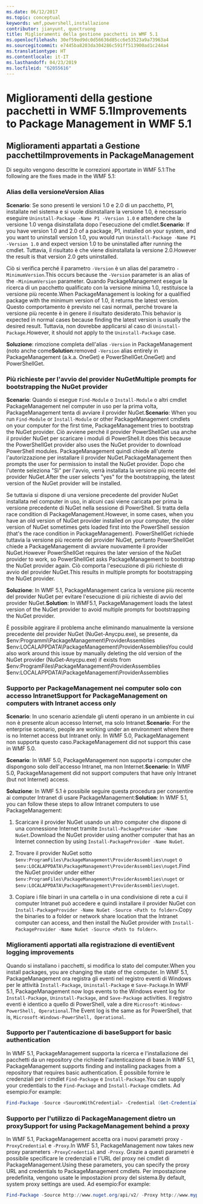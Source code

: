 ```yaml
---
ms.date: 06/12/2017
ms.topic: conceptual
keywords: wmf,powershell,installazione
contributor: jianyunt, quoctruong
title: Miglioramenti della gestione pacchetti in WMF 5.1
ms.openlocfilehash: 30ef59ed9dc0d56636d85cc6e53523a9a73963a4
ms.sourcegitcommit: e7445ba8203da304286c591ff513900ad1c244a4
ms.translationtype: HT
ms.contentlocale: it-IT
ms.lasthandoff: 04/23/2019
ms.locfileid: "62055616"
---
```

# <a name="improvements-to-package-management-in-wmf-51"></a><span data-ttu-id="f02ab-103">Miglioramenti della gestione pacchetti in WMF 5.1</span><span class="sxs-lookup"><span data-stu-id="f02ab-103">Improvements to Package Management in WMF 5.1</span></span>

## <a name="improvements-in-packagemanagement"></a><span data-ttu-id="f02ab-104">Miglioramenti appartati a Gestione pacchetti</span><span class="sxs-lookup"><span data-stu-id="f02ab-104">Improvements in PackageManagement</span></span>

<span data-ttu-id="f02ab-105">Di seguito vengono descritte le correzioni apportate in WMF 5.1:</span><span class="sxs-lookup"><span data-stu-id="f02ab-105">The following are the fixes made in the WMF 5.1:</span></span>

### <a name="version-alias"></a><span data-ttu-id="f02ab-106">Alias della versione</span><span class="sxs-lookup"><span data-stu-id="f02ab-106">Version Alias</span></span>

<span data-ttu-id="f02ab-107">**Scenario**: Se sono presenti le versioni 1.0 e 2.0 di un pacchetto, P1, installate nel sistema e si vuole disinstallare la versione 1.0, è necessario eseguire `Uninstall-Package -Name P1 -Version 1.0` e attendere che la versione 1.0 venga disinstallata dopo l'esecuzione del cmdlet.</span><span class="sxs-lookup"><span data-stu-id="f02ab-107">**Scenario**: If you have version 1.0 and 2.0 of a package, P1, installed on your system, and you want to uninstall version 1.0, you would run `Uninstall-Package -Name P1 -Version 1.0` and expect version 1.0 to be uninstalled after running the cmdlet.</span></span> <span data-ttu-id="f02ab-108">Tuttavia, il risultato è che viene disinstallata la versione 2.0.</span><span class="sxs-lookup"><span data-stu-id="f02ab-108">However the result is that version 2.0 gets uninstalled.</span></span>

<span data-ttu-id="f02ab-109">Ciò si verifica perché il parametro `-Version` è un alias del parametro `-MinimumVersion`.</span><span class="sxs-lookup"><span data-stu-id="f02ab-109">This occurs because the `-Version` parameter is an alias of the `-MinimumVersion` parameter.</span></span> <span data-ttu-id="f02ab-110">Quando PackageManagement esegue la ricerca di un pacchetto qualificato con la versione minima 1.0, restituisce la versione più recente.</span><span class="sxs-lookup"><span data-stu-id="f02ab-110">When PackageManagement is looking for a qualified package with the minimum version of 1.0, it returns the latest version.</span></span> <span data-ttu-id="f02ab-111">Questo comportamento è previsto nei casi normali, perché trovare la versione più recente è in genere il risultato desiderato.</span><span class="sxs-lookup"><span data-stu-id="f02ab-111">This behavior is expected in normal cases because finding the latest version is usually the desired result.</span></span> <span data-ttu-id="f02ab-112">Tuttavia, non dovrebbe applicarsi al caso di `Uninstall-Package`.</span><span class="sxs-lookup"><span data-stu-id="f02ab-112">However, it should not apply to the `Uninstall-Package` case.</span></span>

<span data-ttu-id="f02ab-113">**Soluzione**: rimozione completa dell'alias `-Version` in PackageManagement (noto anche come</span><span class="sxs-lookup"><span data-stu-id="f02ab-113">**Solution**:removed `-Version` alias entirely in PackageManagement (a.k.a.</span></span> <span data-ttu-id="f02ab-114">OneGet) e PowerShellGet.</span><span class="sxs-lookup"><span data-stu-id="f02ab-114">OneGet) and PowerShellGet.</span></span>

### <a name="multiple-prompts-for-bootstrapping-the-nuget-provider"></a><span data-ttu-id="f02ab-115">Più richieste per l'avvio del provider NuGet</span><span class="sxs-lookup"><span data-stu-id="f02ab-115">Multiple prompts for bootstrapping the NuGet provider</span></span>

<span data-ttu-id="f02ab-116">**Scenario**: Quando si esegue `Find-Module` o `Install-Module` o altri cmdlet PackageManagement nel computer in uso per la prima volta, PackageManagement tenta di avviare il provider NuGet.</span><span class="sxs-lookup"><span data-stu-id="f02ab-116">**Scenario**: When you run `Find-Module` or `Install-Module` or other PackageManagement cmdlets on your computer for the first time, PackageManagement tries to bootstrap the NuGet provider.</span></span> <span data-ttu-id="f02ab-117">Ciò avviene perché il provider PowerShellGet usa anche il provider NuGet per scaricare i moduli di PowerShell.</span><span class="sxs-lookup"><span data-stu-id="f02ab-117">It does this because the PowerShellGet provider also uses the NuGet provider to download PowerShell modules.</span></span> <span data-ttu-id="f02ab-118">PackageManagement quindi chiede all'utente l'autorizzazione per installare il provider NuGet.</span><span class="sxs-lookup"><span data-stu-id="f02ab-118">PackageManagement then prompts the user for permission to install the NuGet provider.</span></span> <span data-ttu-id="f02ab-119">Dopo che l'utente seleziona "Sì" per l'avvio, verrà installata la versione più recente del provider NuGet.</span><span class="sxs-lookup"><span data-stu-id="f02ab-119">After the user selects "yes" for the bootstrapping, the latest version of the NuGet provider will be installed.</span></span>

<span data-ttu-id="f02ab-120">Se tuttavia si dispone di una versione precedente del provider NuGet installata nel computer in uso, in alcuni casi viene caricata per prima la versione precedente di NuGet nella sessione di PowerShell. Si tratta della race condition di PackageManagement.</span><span class="sxs-lookup"><span data-stu-id="f02ab-120">However, in some cases, when you have an old version of NuGet provider installed on your computer, the older version of NuGet sometimes gets loaded first into the PowerShell session (that's the race condition in PackageManagement).</span></span> <span data-ttu-id="f02ab-121">PowerShellGet richiede tuttavia la versione più recente del provider NuGet, pertanto PowerShellGet chiede a PackageManagement di avviare nuovamente il provider NuGet.</span><span class="sxs-lookup"><span data-stu-id="f02ab-121">However PowerShellGet requires the later version of the NuGet provider to work, so PowerShellGet asks PackageManagement to bootstrap the NuGet provider again.</span></span> <span data-ttu-id="f02ab-122">Ciò comporta l'esecuzione di più richieste di avvio del provider NuGet.</span><span class="sxs-lookup"><span data-stu-id="f02ab-122">This results in multiple prompts for bootstrapping the NuGet provider.</span></span>

<span data-ttu-id="f02ab-123">**Soluzione**: In WMF 5.1, PackageManagement carica la versione più recente del provider NuGet per evitare l'esecuzione di più richieste di avvio del provider NuGet.</span><span class="sxs-lookup"><span data-stu-id="f02ab-123">**Solution**: In WMF5.1, PackageManagement loads the latest version of the NuGet provider to avoid multiple prompts for bootstrapping the NuGet provider.</span></span>

<span data-ttu-id="f02ab-124">È possibile aggirare il problema anche eliminando manualmente la versione precedente del provider NuGet (NuGet-Anycpu.exe), se presente, da $env:Programmi\PackageManagement\ProviderAssemblies $env:LOCALAPPDATA\PackageManagement\ProviderAssemblies</span><span class="sxs-lookup"><span data-stu-id="f02ab-124">You could also work around this issue by manually deleting the old version of the NuGet provider (NuGet-Anycpu.exe) if exists from $env:ProgramFiles\PackageManagement\ProviderAssemblies $env:LOCALAPPDATA\PackageManagement\ProviderAssemblies</span></span>


### <a name="support-for-packagemanagement-on-computers-with-intranet-access-only"></a><span data-ttu-id="f02ab-125">Supporto per PackageManagement nei computer solo con accesso Intranet</span><span class="sxs-lookup"><span data-stu-id="f02ab-125">Support for PackageManagement on computers with Intranet access only</span></span>

<span data-ttu-id="f02ab-126">**Scenario**: In uno scenario aziendale gli utenti operano in un ambiente in cui non è presente alcun accesso Internet, ma solo Intranet.</span><span class="sxs-lookup"><span data-stu-id="f02ab-126">**Scenario**: For the enterprise scenario, people are working under an environment where there is no Internet access but Intranet only.</span></span> <span data-ttu-id="f02ab-127">In WMF 5.0, PackageManagement non supporta questo caso.</span><span class="sxs-lookup"><span data-stu-id="f02ab-127">PackageManagement did not support this case in WMF 5.0.</span></span>

<span data-ttu-id="f02ab-128">**Scenario**: In WMF 5.0, PackageManagement non supporta i computer che dispongono solo dell'accesso Intranet, ma non Internet.</span><span class="sxs-lookup"><span data-stu-id="f02ab-128">**Scenario**: In WMF 5.0, PackageManagement did not support computers that have only Intranet (but not Internet) access.</span></span>

<span data-ttu-id="f02ab-129">**Soluzione**: In WMF 5.1 è possibile seguire questa procedura per consentire ai computer Intranet di usare PackageManagement:</span><span class="sxs-lookup"><span data-stu-id="f02ab-129">**Solution**: In WMF 5.1, you can follow these steps to allow Intranet computers to use PackageManagement:</span></span>

1. <span data-ttu-id="f02ab-130">Scaricare il provider NuGet usando un altro computer che dispone di una connessione Internet tramite `Install-PackageProvider -Name NuGet`.</span><span class="sxs-lookup"><span data-stu-id="f02ab-130">Download the NuGet provider using another computer that has an Internet connection by using `Install-PackageProvider -Name NuGet`.</span></span>

2. <span data-ttu-id="f02ab-131">Trovare il provider NuGet sotto `$env:ProgramFiles\PackageManagement\ProviderAssemblies\nuget`  o  `$env:LOCALAPPDATA\PackageManagement\ProviderAssemblies\nuget`.</span><span class="sxs-lookup"><span data-stu-id="f02ab-131">Find the NuGet provider under either `$env:ProgramFiles\PackageManagement\ProviderAssemblies\nuget`  or  `$env:LOCALAPPDATA\PackageManagement\ProviderAssemblies\nuget`.</span></span>

3. <span data-ttu-id="f02ab-132">Copiare i file binari in una cartella o in una condivisione di rete a cui il computer Intranet può accedere e quindi installare il provider NuGet con `Install-PackageProvider -Name NuGet -Source <Path to folder>`.</span><span class="sxs-lookup"><span data-stu-id="f02ab-132">Copy the binaries to a folder or network share location that the Intranet computer can access, and then install the NuGet provider with `Install-PackageProvider -Name NuGet -Source <Path to folder>`.</span></span>


### <a name="event-logging-improvements"></a><span data-ttu-id="f02ab-133">Miglioramenti apportati alla registrazione di eventi</span><span class="sxs-lookup"><span data-stu-id="f02ab-133">Event logging improvements</span></span>

<span data-ttu-id="f02ab-134">Quando si installano i pacchetti, si modifica lo stato del computer.</span><span class="sxs-lookup"><span data-stu-id="f02ab-134">When you install packages, you are changing the state of the computer.</span></span> <span data-ttu-id="f02ab-135">In WMF 5.1, PackageManagement ora registra gli eventi nel registro eventi di Windows per le attività `Install-Package`, `Uninstall-Package` e `Save-Package`.</span><span class="sxs-lookup"><span data-stu-id="f02ab-135">In WMF 5.1, PackageManagement now logs events to the Windows event log for `Install-Package`, `Uninstall-Package`, and `Save-Package` activities.</span></span> <span data-ttu-id="f02ab-136">Il registro eventi è identico a quello di PowerShell, vale a dire `Microsoft-Windows-PowerShell, Operational`.</span><span class="sxs-lookup"><span data-stu-id="f02ab-136">The Event log  is the same as for PowerShell, that is, `Microsoft-Windows-PowerShell, Operational`.</span></span>

### <a name="support-for-basic-authentication"></a><span data-ttu-id="f02ab-137">Supporto per l'autenticazione di base</span><span class="sxs-lookup"><span data-stu-id="f02ab-137">Support for basic authentication</span></span>

<span data-ttu-id="f02ab-138">In WMF 5.1, PackageManagement supporta la ricerca e l'installazione dei pacchetti da un repository che richiede l'autenticazione di base.</span><span class="sxs-lookup"><span data-stu-id="f02ab-138">In WMF 5.1, PackageManagement supports finding and installing packages from a repository that requires basic authentication.</span></span> <span data-ttu-id="f02ab-139">È possibile fornire le credenziali per i cmdlet `Find-Package` e `Install-Package`.</span><span class="sxs-lookup"><span data-stu-id="f02ab-139">You can supply your credentials to the `Find-Package` and `Install-Package` cmdlets.</span></span> <span data-ttu-id="f02ab-140">Ad esempio:</span><span class="sxs-lookup"><span data-stu-id="f02ab-140">For example:</span></span>

``` PowerShell
Find-Package -Source <SourceWithCredential> -Credential (Get-Credential)
```

### <a name="support-for-using-packagemanagement-behind-a-proxy"></a><span data-ttu-id="f02ab-141">Supporto per l'utilizzo di PackageManagement dietro un proxy</span><span class="sxs-lookup"><span data-stu-id="f02ab-141">Support for using PackageManagement behind a proxy</span></span>

<span data-ttu-id="f02ab-142">In WMF 5.1, PackageManagement accetta ora i nuovi parametri proxy `-ProxyCredential` e `-Proxy`.</span><span class="sxs-lookup"><span data-stu-id="f02ab-142">In WMF 5.1, PackageManagement now takes new proxy parameters `-ProxyCredential` and `-Proxy`.</span></span> <span data-ttu-id="f02ab-143">Grazie a questi parametri è possibile specificare le credenziali e l'URL del proxy nei cmdlet di PackageManagement.</span><span class="sxs-lookup"><span data-stu-id="f02ab-143">Using these parameters, you can specify the proxy URL and credentials to PackageManagement cmdlets.</span></span> <span data-ttu-id="f02ab-144">Per impostazione predefinita, vengono usate le impostazioni proxy del sistema.</span><span class="sxs-lookup"><span data-stu-id="f02ab-144">By default, system proxy settings are used.</span></span> <span data-ttu-id="f02ab-145">Ad esempio:</span><span class="sxs-lookup"><span data-stu-id="f02ab-145">For example:</span></span>

``` PowerShell
Find-Package -Source http://www.nuget.org/api/v2/ -Proxy http://www.myproxyserver.com -ProxyCredential (Get-Credential)
```
